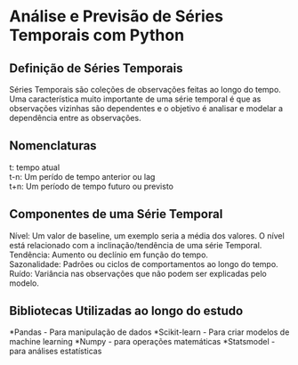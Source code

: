 # Análise e Previsão de Séries Temporais com Python

## Definição de Séries Temporais
Séries Temporais são coleções de observações feitas ao longo do tempo. Uma característica muito importante de uma série temporal é que as observações vizinhas são dependentes e o objetivo é analisar e modelar a dependência entre as observações.  

## Nomenclaturas
t: tempo atual  
t-n: Um perído de tempo anterior ou lag  
t+n: Um período de tempo futuro ou previsto  

## Componentes de uma Série Temporal
Nível: Um valor de baseline, um exemplo seria a média dos valores. O nível está relacionado com a inclinação/tendência de uma série Temporal.  
Tendência: Aumento ou declínio em função do tempo.  
Sazonalidade: Padrões ou ciclos de comportamentos ao longo do tempo.  
Ruído: Variância nas observações que não podem ser explicadas pelo modelo.  

## Bibliotecas Utilizadas ao longo do estudo
*Pandas - Para manipulação de dados
*Scikit-learn - Para criar modelos de machine learning
*Numpy - para operações matemáticas
*Statsmodel - para análises estatísticas



